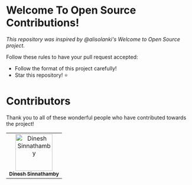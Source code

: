 # Welcome To Open Source Contributions!

*This repository was inspired by @alisolanki's Welcome to Open Source project.*

Follow these rules to have your pull request accepted:
- Follow the format of this project carefully!
- Star this repository! ⭐

# Contributors
Thank you to all of these wonderful people who have contributed towards the project!

<table>
    <tbody>
        <tr>
        <td align="center">
                <a href="https://github.com/Crackle2K">
                    <img src="https://avatars.githubusercontent.com/u/103861462?v=4" width="100px;"
                        alt="Dinesh Sinnathamby" />
                    <br />
                    <sub>
                        <b>Dinesh Sinnathamby</b>
                    </sub>
                </a>
            </td>
      </tbody>
</table>
